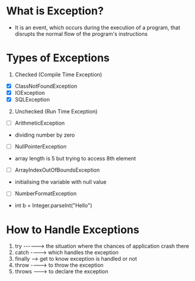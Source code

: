 # What is Exception?
- It is an event, which occurs during the execution of a program, that disrupts the normal flow of the program's instructions

# Types of Exceptions
1. Checked (Compile Time Exception)
- [x] ClassNotFoundException
- [x] IOException
- [x] SQLException
2. Unchecked (Run Time Exception)
- [ ] ArithmeticException
-  dividing number by zero
- [ ] NullPointerException
- array length is 5 but trying to access 8th element
- [ ] ArrayIndexOutOfBoundsException
- initialising the variable with null value
- [ ] NumberFormatException
- int b = Integer.parseInt("Hello")

# How to Handle Exceptions
1. try ------> the situation where the chances of application crash there
2. catch ----> which handles the exception
3. finally --> get to know exception is handled or not
4. throw ----> to throw the exception
5. throws ---> to declare the exception
